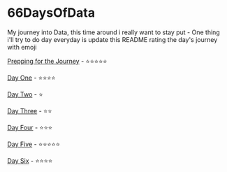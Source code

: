 # 66DaysOfData

My journey into Data, this time around i really want to stay put - One thing i'll try to do day everyday is update this README rating the day's journey with emoji 


[Prepping for the Journey](journey/data_prepup.md) -   ⭐⭐⭐⭐⭐

[Day One](journey/day_one.md)  -   ⭐⭐⭐⭐

[Day Two](journey/day_two.md)  -   ⭐

[Day Three](journey/day_three.md)  -   ⭐⭐

[Day Four](journey/day_four.md)  -   ⭐⭐⭐

[Day Five](journey/day_five.md)  -   ⭐⭐⭐⭐⭐

[Day Six](journey/day_six.md)  -   ⭐⭐⭐⭐
